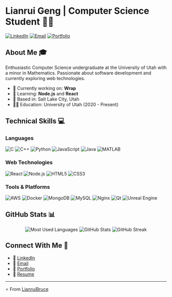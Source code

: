 # Lianrui Geng | Computer Science Student 👨‍💻

[![LinkedIn](https://img.shields.io/badge/LinkedIn-Connect-blue)](https://linkedin.com/in/lianrui-geng-01533a294)
[![Email](https://img.shields.io/badge/Email-Contact-red)](mailto:u1346008@utah.edu)
[![Portfolio](https://img.shields.io/badge/Portfolio-Visit-green)](http://lianruibruce.github.io)

## About Me 🎓

Enthusiastic Computer Science undergraduate at the University of Utah with a minor in Mathematics. Passionate about software development and currently exploring web technologies.

- 🔭 Currently working on: **Wrap**
- 🌱 Learning: **Node.js** and **React**
- 🎯 Based in: Salt Lake City, Utah
- 👨‍🎓 Education: University of Utah (2020 - Present)

## Technical Skills 💻

### Languages
![C](https://img.shields.io/badge/-C-A8B9CC?style=flat-square&logo=c&logoColor=white)
![C++](https://img.shields.io/badge/-C++-00599C?style=flat-square&logo=c%2B%2B&logoColor=white)
![Python](https://img.shields.io/badge/-Python-3776AB?style=flat-square&logo=python&logoColor=white)
![JavaScript](https://img.shields.io/badge/-JavaScript-F7DF1E?style=flat-square&logo=javascript&logoColor=black)
![Java](https://img.shields.io/badge/-Java-007396?style=flat-square&logo=java&logoColor=white)
![MATLAB](https://img.shields.io/badge/-MATLAB-0076A8?style=flat-square&logo=mathworks&logoColor=white)

### Web Technologies
![React](https://img.shields.io/badge/-React-61DAFB?style=flat-square&logo=react&logoColor=black)
![Node.js](https://img.shields.io/badge/-Node.js-339933?style=flat-square&logo=node.js&logoColor=white)
![HTML5](https://img.shields.io/badge/-HTML5-E34F26?style=flat-square&logo=html5&logoColor=white)
![CSS3](https://img.shields.io/badge/-CSS3-1572B6?style=flat-square&logo=css3&logoColor=white)

### Tools & Platforms
![AWS](https://img.shields.io/badge/-AWS-232F3E?style=flat-square&logo=amazon-aws&logoColor=white)
![Docker](https://img.shields.io/badge/-Docker-2496ED?style=flat-square&logo=docker&logoColor=white)
![MongoDB](https://img.shields.io/badge/-MongoDB-47A248?style=flat-square&logo=mongodb&logoColor=white)
![MySQL](https://img.shields.io/badge/-MySQL-4479A1?style=flat-square&logo=mysql&logoColor=white)
![Nginx](https://img.shields.io/badge/-Nginx-009639?style=flat-square&logo=nginx&logoColor=white)
![Qt](https://img.shields.io/badge/-Qt-41CD52?style=flat-square&logo=qt&logoColor=white)
![Unreal Engine](https://img.shields.io/badge/-Unreal%20Engine-313131?style=flat-square&logo=unreal-engine&logoColor=white)

## GitHub Stats 📊

<div align="center">
  <img src="https://github-readme-stats.vercel.app/api/top-langs?username=lianruibruce&show_icons=true&locale=en&layout=compact&theme=dark" alt="Most Used Languages" />
  
  <img src="https://github-readme-stats.vercel.app/api?username=lianruibruce&show_icons=true&locale=en&theme=dark" alt="GitHub Stats" />
  
  <img src="https://github-readme-streak-stats.herokuapp.com/?user=lianruibruce&theme=dark" alt="GitHub Streak" />
</div>

## Connect With Me 🤝

- 💼 [LinkedIn](https://linkedin.com/in/lianrui-geng-01533a294)
- 📧 [Email](mailto:u1346008@utah.edu)
- 📁 [Portfolio](http://lianruibruce.github.io)
- 📄 [Resume](http://lianruibruce.github.io/files/Geng_Lianrui_Resume_0924.pdf)

---
⭐️ From [LianruiBruce](https://github.com/LianruiBruce)
